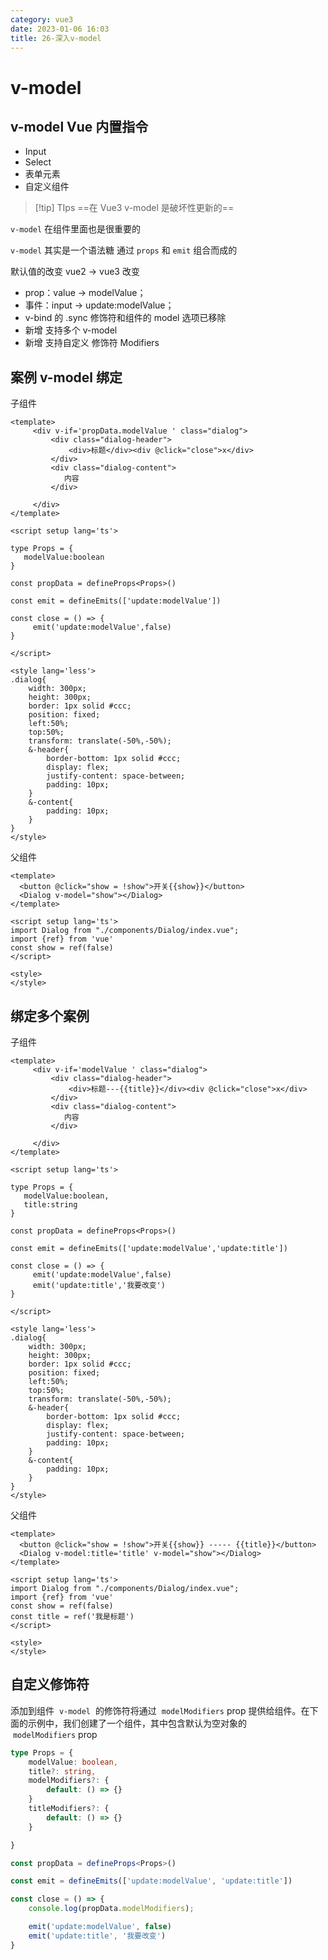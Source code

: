 ```yaml
---
category: vue3
date: 2023-01-06 16:03
title: 26-深入v-model
---
```


# v-model

## v-model Vue 内置指令

- Input
- Select
- 表单元素
- 自定义组件

> [!tip] TIps
> ==在 Vue3 v-model 是破坏性更新的==

`v-model` 在组件里面也是很重要的

`v-model` 其实是一个语法糖 通过 `props` 和 `emit` 组合而成的

默认值的改变
vue2 → vue3 改变

- prop：value -> modelValue；
- 事件：input -> update:modelValue；
- v-bind 的 .sync 修饰符和组件的 model 选项已移除
- 新增 支持多个 v-model
- 新增 支持自定义 修饰符 Modifiers

## 案例 v-model 绑定

子组件

```vue
<template>
     <div v-if='propData.modelValue ' class="dialog">
         <div class="dialog-header">
             <div>标题</div><div @click="close">x</div>
         </div>
         <div class="dialog-content">
            内容
         </div>

     </div>
</template>

<script setup lang='ts'>

type Props = {
   modelValue:boolean
}

const propData = defineProps<Props>()

const emit = defineEmits(['update:modelValue'])

const close = () => {
     emit('update:modelValue',false)
}

</script>

<style lang='less'>
.dialog{
    width: 300px;
    height: 300px;
    border: 1px solid #ccc;
    position: fixed;
    left:50%;
    top:50%;
    transform: translate(-50%,-50%);
    &-header{
        border-bottom: 1px solid #ccc;
        display: flex;
        justify-content: space-between;
        padding: 10px;
    }
    &-content{
        padding: 10px;
    }
}
</style>
```

父组件

```vue
<template>
  <button @click="show = !show">开关{{show}}</button>
  <Dialog v-model="show"></Dialog>
</template>

<script setup lang='ts'>
import Dialog from "./components/Dialog/index.vue";
import {ref} from 'vue'
const show = ref(false)
</script>

<style>
</style>
```

## 绑定多个案例

子组件

```vue
<template>
     <div v-if='modelValue ' class="dialog">
         <div class="dialog-header">
             <div>标题---{{title}}</div><div @click="close">x</div>
         </div>
         <div class="dialog-content">
            内容
         </div>

     </div>
</template>

<script setup lang='ts'>

type Props = {
   modelValue:boolean,
   title:string
}

const propData = defineProps<Props>()

const emit = defineEmits(['update:modelValue','update:title'])

const close = () => {
     emit('update:modelValue',false)
     emit('update:title','我要改变')
}

</script>

<style lang='less'>
.dialog{
    width: 300px;
    height: 300px;
    border: 1px solid #ccc;
    position: fixed;
    left:50%;
    top:50%;
    transform: translate(-50%,-50%);
    &-header{
        border-bottom: 1px solid #ccc;
        display: flex;
        justify-content: space-between;
        padding: 10px;
    }
    &-content{
        padding: 10px;
    }
}
</style>
```

父组件

```vue
<template>
  <button @click="show = !show">开关{{show}} ----- {{title}}</button>
  <Dialog v-model:title='title' v-model="show"></Dialog>
</template>

<script setup lang='ts'>
import Dialog from "./components/Dialog/index.vue";
import {ref} from 'vue'
const show = ref(false)
const title = ref('我是标题')
</script>

<style>
</style>
```

## 自定义修饰符

添加到组件  `v-model`  的修饰符将通过  `modelModifiers` prop 提供给组件。在下面的示例中，我们创建了一个组件，其中包含默认为空对象的  `modelModifiers` prop

```ts
type Props = {
    modelValue: boolean,
    title?: string,
    modelModifiers?: {
        default: () => {}
    }
    titleModifiers?: {
        default: () => {}
    }

}

const propData = defineProps<Props>()

const emit = defineEmits(['update:modelValue', 'update:title'])

const close = () => {
    console.log(propData.modelModifiers);

    emit('update:modelValue', false)
    emit('update:title', '我要改变')
}
```